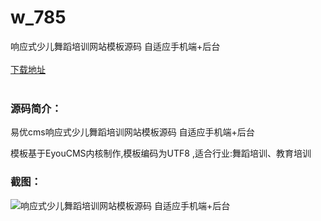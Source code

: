 # w_785
响应式少儿舞蹈培训网站模板源码 自适应手机端+后台
<br/></br>
[下载地址](https://www.uuid2.com/785.html "下载地址")
<br/></br>
<h3>源码简介：</h3>
<p>易优cms响应式少儿舞蹈培训网站模板源码 自适应手机端+后台<p>
<p>模板基于EyouCMS内核制作,模板编码为UTF8 ,适合行业:舞蹈培训、教育培训<p>
<h3>截图：</h3>
<img src="https://www.uuid2.com/wp-content/uploads/img/202105/2034921355.jpg" alt="响应式少儿舞蹈培训网站模板源码 自适应手机端+后台">
